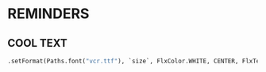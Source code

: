 # REMINDERS

## COOL TEXT

```haxe
.setFormat(Paths.font("vcr.ttf"), `size`, FlxColor.WHITE, CENTER, FlxTextBorderStyle.OUTLINE, FlxColor.BLACK);
```
